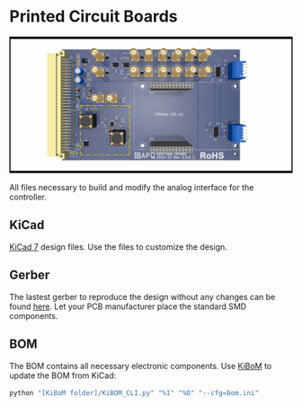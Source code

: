 Printed Circuit Boards
===================
![PCB 3D model](KiCad/RedPitaya_IntStab.png)

All files necessary to build and modify the analog interface for the controller.


KiCad
-------
[KiCad 7](https://www.kicad.org/) design files. Use the files to customize the design.

Gerber
-------
The lastest gerber to reproduce the design without any changes can be found [here](../../../releases/latest). Let your PCB manufacturer place the standard SMD components.


BOM
-----
The BOM contains all necessary electronic components. Use [KiBoM](https://github.com/SchrodingersGat/KiBoM) to update the BOM from KiCad:

```python
python "[KiBoM folder]/KiBOM_CLI.py" "%I" "%O" "--cfg=bom.ini"
```